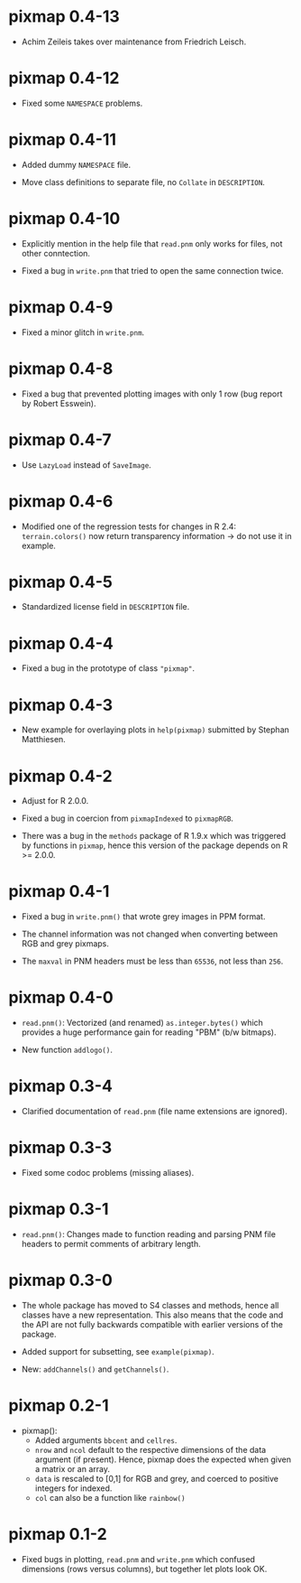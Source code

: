 # pixmap 0.4-13

* Achim Zeileis takes over maintenance from Friedrich Leisch.


# pixmap 0.4-12

* Fixed some `NAMESPACE` problems.


# pixmap 0.4-11

* Added dummy `NAMESPACE` file.

* Move class definitions to separate file, no `Collate` in `DESCRIPTION`.


# pixmap 0.4-10

* Explicitly mention in the help file that `read.pnm` only works for 
  files, not other conntection.

* Fixed a bug in `write.pnm` that tried to open the same connection twice.


# pixmap 0.4-9

* Fixed a minor glitch in `write.pnm`.


# pixmap 0.4-8

* Fixed a bug that prevented plotting images with only 1 row (bug
  report by Robert Esswein).


# pixmap 0.4-7

* Use `LazyLoad` instead of `SaveImage`.


# pixmap 0.4-6

* Modified one of the regression tests for changes in R 2.4: 
  `terrain.colors()` now return transparency information 
  -> do not use it in example.


# pixmap 0.4-5

* Standardized license field in `DESCRIPTION` file.


# pixmap 0.4-4

* Fixed a bug in the prototype of class `"pixmap"`.


# pixmap 0.4-3

* New example for overlaying plots in `help(pixmap)` submitted by 
  Stephan Matthiesen.


# pixmap 0.4-2

* Adjust for R 2.0.0.

* Fixed a bug in coercion from `pixmapIndexed` to `pixmapRGB`.

* There was a bug in the `methods` package of R 1.9.x which was 
  triggered by functions in `pixmap`, hence this version of the
  package depends on R >= 2.0.0. 


# pixmap 0.4-1

* Fixed a bug in `write.pnm()` that wrote grey images in PPM format.

* The channel information was not changed when converting between
  RGB and grey pixmaps.

* The `maxval` in PNM headers must be less than `65536`, not less than `256`.


# pixmap 0.4-0

* `read.pnm()`: Vectorized (and renamed)  `as.integer.bytes()` which provides
  a huge performance gain for reading "PBM" (b/w bitmaps).

* New function `addlogo()`.


# pixmap 0.3-4

* Clarified documentation of `read.pnm` (file name extensions are ignored).


# pixmap 0.3-3

* Fixed some codoc problems (missing aliases).


# pixmap 0.3-1

* `read.pnm()`: Changes made to function reading and parsing PNM file
  headers to permit comments of arbitrary length.

  
# pixmap 0.3-0

* The whole package has moved to S4 classes and methods, hence all
  classes have a new representation. This also means that the code
  and the API are not fully backwards compatible with earlier
  versions of the package.

* Added support for subsetting, see `example(pixmap)`.

* New: `addChannels()` and `getChannels()`.


# pixmap 0.2-1

* pixmap():
  - Added arguments `bbcent` and `cellres`.
  - `nrow` and `ncol` default to the respective dimensions of the data
    argument (if present). Hence, pixmap does the expected when
    given a matrix or an array.
  - `data` is rescaled to [0,1] for RGB and grey, and coerced to positive
    integers for indexed.
  - `col` can also be a function like `rainbow()`

  
# pixmap 0.1-2

* Fixed bugs in plotting, `read.pnm` and `write.pnm` which confused
  dimensions (rows versus columns), but together let plots look OK.


